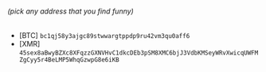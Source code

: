 ###### (pick any address that you find funny)
- [BTC] `bc1qj58y3ajgc89stwwargtppdp9ru42vm3qu0aff6`
- [XMR] `45sex8aBwyBZXc8XFqzzGXNVHvC1dkcDEb3pSM8XMC6bjJ3VdbKMSeyWRvXwicqUWFMZgCyy5r4BeLMP5WhqGzwpG8e6iKB`
